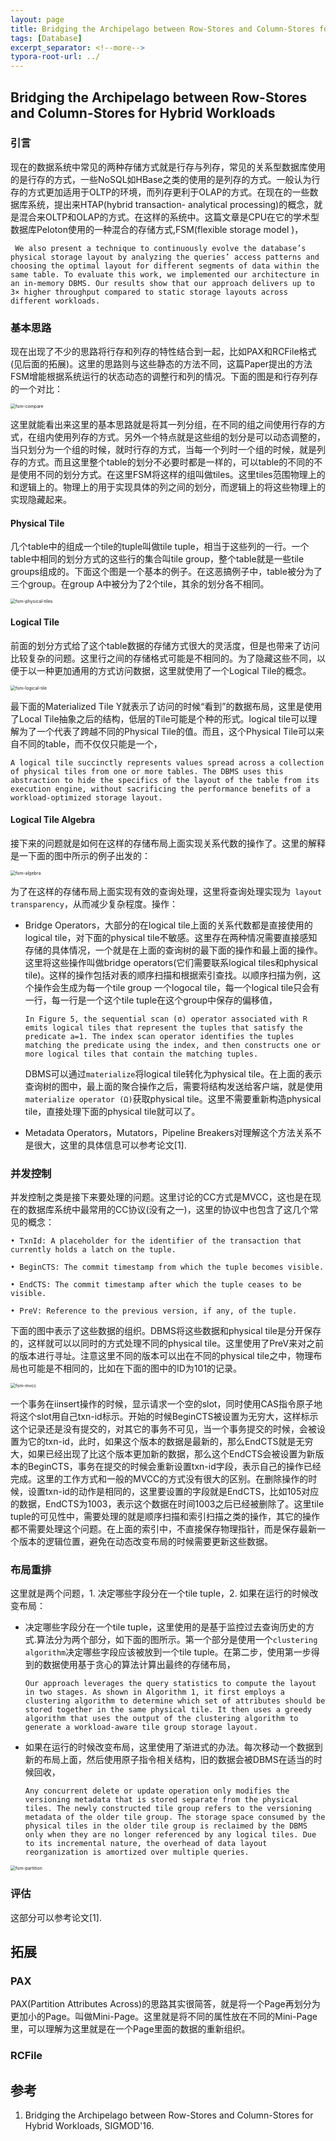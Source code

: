 ```yaml
---
layout: page
title: Bridging the Archipelago between Row-Stores and Column-Stores for Hybrid Workloads
tags: [Database]
excerpt_separator: <!--more-->
typora-root-url: ../
---
```


## Bridging the Archipelago between Row-Stores and Column-Stores for Hybrid Workloads 

### 引言

  现在的数据系统中常见的两种存储方式就是行存与列存，常见的关系型数据库使用的是行存的方式，一些NoSQL如HBase之类的使用的是列存的方式。一般认为行存的方式更加适用于OLTP的环境，而列存更利于OLAP的方式。在现在的一些数据库系统，提出来HTAP(hybrid transaction- analytical processing)的概念，就是混合来OLTP和OLAP的方式。在这样的系统中。这篇文章是CPU在它的学术型数据库Peloton使用的一种混合的存储方式,FSM(flexible storage model )，

```
 We also present a technique to continuously evolve the database’s physical storage layout by analyzing the queries’ access patterns and choosing the optimal layout for different segments of data within the same table. To evaluate this work, we implemented our architecture in an in-memory DBMS. Our results show that our approach delivers up to 3× higher throughput compared to static storage layouts across different workloads.
```

### 基本思路

  现在出现了不少的思路将行存和列存的特性结合到一起，比如PAX和RCFile格式(见后面的拓展)。这里的思路则与这些静态的方法不同，这篇Paper提出的方法FSM增能根据系统运行的状态动态的调整行和列的情况。下面的图是和行存列存的一个对比：

<img src="/assets/img/fsm-compare.png" alt="fsm-compare" style="zoom:50%;" />

  这里就能看出来这里的基本思路就是将其一列分组，在不同的组之间使用行存的方式，在组内使用列存的方式。另外一个特点就是这些组的划分是可以动态调整的，当只划分为一个组的时候，就时行存的方式，当每一个列时一个组的时候，就是列存的方式。而且这里整个table的划分不必要时都是一样的，可以table的不同的不是使用不同的划分方式。在这里FSM将这样的组叫做tiles。这里tiles范围物理上的和逻辑上的。物理上的用于实现具体的列之间的划分，而逻辑上的将这些物理上的实现隐藏起来。

####  Physical Tile 

  几个table中的组成一个tile的tuple叫做tile tuple，相当于这些列的一行。一个table中相同的划分方式的这些行的集合叫tile group，整个table就是一些tile groups组成的。下面这个图是一个基本的例子。在这恶搞例子中，table被分为了三个group。在group A中被分为了2个tile，其余的划分各不相同。

<img src="/assets/img/fsm-physical-tiles.png" alt="fsm-physical-tiles" style="zoom:50%;" />

#### Logical Tile 

  前面的划分方式给了这个table数据的存储方式很大的灵活度，但是也带来了访问比较复杂的问题。这里行之间的存储格式可能是不相同的。为了隐藏这些不同，以便于以一种更加通用的方式访问数据，这里就使用了一个Logical Tile的概念。

<img src="/assets/img/fsm-logical-tile.png" alt="fsm-logical-tile" style="zoom:50%;" />

最下面的Materialized Tile Y就表示了访问的时候“看到”的数据布局，这里是使用了Local Tile抽象之后的结构，低层的Tile可能是个种的形式。logical tile可以理解为了一个代表了跨越不同的Physical Tile的值。而且，这个Physical Tile可以来自不同的table，而不仅仅只能是一个，

```
A logical tile succinctly represents values spread across a collection of physical tiles from one or more tables. The DBMS uses this abstraction to hide the specifics of the layout of the table from its execution engine, without sacrificing the performance benefits of a workload-optimized storage layout.
```

#### Logical Tile Algebra 

   接下来的问题就是如何在这样的存储布局上面实现关系代数的操作了。这里的解释是一下面的图中所示的例子出发的：

<img src="/assets/img/fsm-algebra.png" alt="fsm-algebra" style="zoom:50%;" />

 为了在这样的存储布局上面实现有效的查询处理，这里将查询处理实现为` layout transparency`，从而减少复杂程度。操作：

* Bridge Operators，大部分的在logical tile上面的关系代数都是直接使用的logical tile，对下面的physical tile不敏感。这里存在两种情况需要直接感知存储的具体情况，一个就是在上面的查询树的最下面的操作和最上面的操作。这里将这些操作叫做bridge operators(它们需要联系logical tiles和physical tile)。这样的操作包括对表的顺序扫描和根据索引查找。以顺序扫描为例，这个操作会生成为每一个tile group 一个logocal tile，每一个logical tile只会有一行，每一行是一个这个tile tuple在这个group中保存的偏移值，

  ```
  In Figure 5, the sequential scan (σ) operator associated with R emits logical tiles that represent the tuples that satisfy the predicate a=1. The index scan operator identifies the tuples matching the predicate using the index, and then constructs one or more logical tiles that contain the matching tuples.
  ```

  DBMS可以通过`materialize`将logical tile转化为physical tile。在上面的表示查询树的图中，最上面的聚合操作之后，需要将结构发送给客户端，就是使用` materialize operator (Ω)`获取physical tile。这里不需要重新构造physical tile，直接处理下面的physical tile就可以了。

* Metadata Operators，Mutators，Pipeline Breakers对理解这个方法关系不是很大，这里的具体信息可以参考论文[1].

### 并发控制

   并发控制之类是接下来要处理的问题。这里讨论的CC方式是MVCC，这也是在现在的数据库系统中最常用的CC协议(没有之一)，这里的协议中也包含了这几个常见的概念：

```
• TxnId: A placeholder for the identifier of the transaction that currently holds a latch on the tuple.

• BeginCTS: The commit timestamp from which the tuple becomes visible.

• EndCTS: The commit timestamp after which the tuple ceases to be visible.

• PreV: Reference to the previous version, if any, of the tuple.
```

下面的图中表示了这些数据的组织。DBMS将这些数据和physical tile是分开保存的，这样就可以以同时的方式处理不同的physical tile。这里使用了PreV来对之前的版本进行寻址。注意这里不同的版本可以出在不同的physical tile之中，物理布局也可能是不相同的，比如在下面的图中的ID为101的记录。

<img src="/assets/img/fsm-mvcc.png" alt="fsm-mvcc" style="zoom:50%;" />

 一个事务在iinsert操作的时候，显示请求一个空的slot，同时使用CAS指令原子地将这个slot用自己txn-id标示。开始的时候BeginCTS被设置为无穷大，这样标示这个记录还是没有提交的，对其它的事务不可见，当一个事务提交的时候，会被设置为它的txn-id，此时，如果这个版本的数据是最新的，那么EndCTS就是无穷大，如果已经出现了比这个版本更加新的数据，那么这个EndCTS会被设置为新版本的BeginCTS，事务在提交的时候会重新设置txn-id字段，表示自己的操作已经完成。这里的工作方式和一般的MVCC的方式没有很大的区别。在删除操作的时候，设置txn-id的动作是相同的，这里要设置的字段就是EndCTS，比如105对应的数据，EndCTS为1003，表示这个数据在时间1003之后已经被删除了。这里tile tuple的可见性中，需要处理的就是顺序扫描和索引扫描之类的操作，其它的操作都不需要处理这个问题。在上面的索引中，不直接保存物理指针，而是保存最新一个版本的逻辑位置，避免在动态改变布局的时候需要更新这些数据。

### 布局重排

  这里就是两个问题，1. 决定哪些字段分在一个tile tuple，2. 如果在运行的时候改变布局：

* 决定哪些字段分在一个tile tuple，这里使用的是基于监控过去查询历史的方式.算法分为两个部分，如下面的图所示。第一个部分是使用一个`clustering algorithm`决定哪些字段应该被放到一个tile tuple。在第二步，使用第一步得到的数据使用基于贪心的算法计算出最终的存储布局，

  ```
  Our approach leverages the query statistics to compute the layout in two stages. As shown in Algorithm 1, it first employs a clustering algorithm to determine which set of attributes should be stored together in the same physical tile. It then uses a greedy algorithm that uses the output of the clustering algorithm to generate a workload-aware tile group storage layout.
  ```

* 如果在运行的时候改变布局，这里使用了渐进式的办法。每次移动一个数据到新的布局上面，然后使用原子指令相关结构，旧的数据会被DBMS在适当的时候回收，

  ```
  Any concurrent delete or update operation only modifies the versioning metadata that is stored separate from the physical tiles. The newly constructed tile group refers to the versioning metadata of the older tile group. The storage space consumed by the physical tiles in the older tile group is reclaimed by the DBMS only when they are no longer referenced by any logical tiles. Due to its incremental nature, the overhead of data layout reorganization is amortized over multiple queries.
  ```


<img src="/assets/img/fsm-partition.png" alt="fsm-partition" style="zoom:50%;" />

### 评估

  这部分可以参考论文[1].

## 拓展

### PAX

 PAX(Partition Attributes Across)的思路其实很简答，就是将一个Page再划分为更加小的Page。叫做Mini-Page。这里就是将不同的属性放在不同的Mini-Page里，可以理解为这里就是在一个Page里面的数据的重新组织。

### RCFile

## 参考

1. Bridging the Archipelago between Row-Stores and Column-Stores for Hybrid Workloads, SIGMOD'16.

